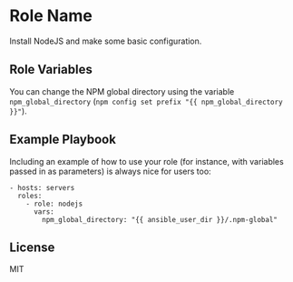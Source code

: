 Role Name
=========

Install NodeJS and make some basic configuration.

Role Variables
--------------

You can change the NPM global directory using the variable `npm_global_directory` (`npm config set prefix "{{ npm_global_directory }}"`).


Example Playbook
----------------

Including an example of how to use your role (for instance, with variables passed in as parameters) is always nice for users too:

    - hosts: servers
      roles:
        - role: nodejs
          vars:
            npm_global_directory: "{{ ansible_user_dir }}/.npm-global"

License
-------

MIT
